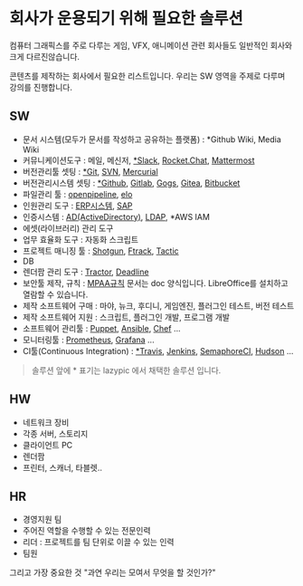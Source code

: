 # 회사가 운용되기 위해 필요한 솔루션
컴퓨터 그래픽스를 주로 다루는 게임, VFX, 애니메이션 관련 회사들도 일반적인 회사와 크게 다르진않습니다.

콘텐츠를 제작하는 회사에서 필요한 리스트입니다. 우리는 SW 영역을  주제로 다루며 강의를 진행합니다.

## SW
- 문서 시스템(모두가 문서를 작성하고 공유하는 플랫폼) : *Github Wiki, Media Wiki
- 커뮤니케이션도구 : 메일, 메신저, [*Slack](https://slack.com), [Rocket.Chat](https://rocket.chat), [Mattermost](https://www.mattermost.org)
- 버전관리툴 셋팅 : [*Git](https://git-scm.com), [SVN](https://subversion.apache.org), [Mercurial](https://www.mercurial-scm.org)
- 버전관리시스템 셋팅 : [*Github](https://github.com), [Gitlab](https://about.gitlab.com), [Gogs](https://gogs.io), [Gitea](https://gitea.io), [Bitbucket](https://bitbucket.org)
- 파일관리 툴 : [openpipeline](http://openpipeline.cc), [elo](https://github.com/studio2l/elo)
- 인원관리 도구 : [ERP시스템](erp.md), [SAP](https://www.sap.com/korea/index.html)
- 인증시스템 : [AD(ActiveDirectory)](https://ko.wikipedia.org/wiki/액티브_디렉터리), [LDAP](https://ko.wikipedia.org/wiki/LDAP), *AWS IAM
- 에셋(라이브러리) 관리 도구
- 업무 효율화 도구 : 자동화 스크립트
- 프로젝트 매니징 툴 : [Shotgun](https://www.shotgunsoftware.com), [Ftrack](https://www.ftrack.com/en/), [Tactic](https://southpawtech.com/tactic/)
- DB
- 렌더팜 관리 도구 : [Tractor](https://renderman.pixar.com/tractor), [Deadline](https://www.thinkboxsoftware.com/deadline)
- 보안툴 제작, 규칙 : [MPAA규칙](https://www.mpaa.org/what-we-do/advancing-creativity/additional-resources/#content-protection-best-practices) 문서는 doc 양식입니다. LibreOffice를 설치하고 열람할 수 있습니다.
- 제작 소프트웨어 구매 : 마야, 뉴크, 후디니, 게임엔진, 플러그인 테스트, 버전 테스트
- 제작 소프트웨어 지원 : 스크립트, 플러그인 개발, 프로그램 개발
- 소프트웨어 관리툴 : [Puppet](https://puppet.com), [Ansible](https://www.ansible.com), [Chef](https://www.chef.io) ...
- 모니터링툴 : [Prometheus](https://prometheus.io), [Grafana](https://grafana.com) ...
- CI툴(Continuous Integration) : [*Travis](https://travis-ci.org), [Jenkins](https://jenkins.io), [SemaphoreCI](https://semaphoreci.com), [Hudson](http://hudson-ci.org) ...

> 솔루션 앞에 * 표기는 lazypic 에서 채택한 솔루션 입니다.

## HW
- 네트워크 장비
- 각종 서버, 스토리지
- 클라이언트 PC
- 렌더팜
- 프린터, 스캐너, 타블렛..

## HR
- 경영지원 팀
- 주어진 역할을 수행할 수 있는 전문인력
- 리더 : 프로젝트를 팀 단위로 이끌 수 있는 인력
- 팀원

그리고 가장 중요한 것 "과연 우리는 모여서 무엇을 할 것인가?"